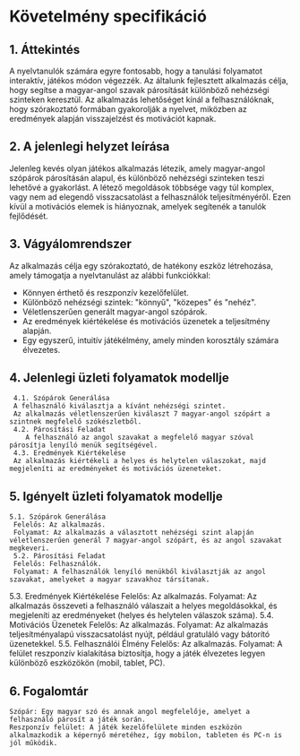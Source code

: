 # Követelmény specifikáció
## 1. Áttekintés
A nyelvtanulók számára egyre fontosabb, hogy a tanulási folyamatot interaktív, játékos módon végezzék. Az általunk fejlesztett alkalmazás célja, hogy segítse a magyar-angol szavak párosítását különböző nehézségi szinteken keresztül. Az alkalmazás lehetőséget kínál a felhasználóknak, hogy szórakoztató formában gyakorolják a nyelvet, miközben az eredmények alapján visszajelzést és motivációt kapnak.

## 2. A jelenlegi helyzet leírása
Jelenleg kevés olyan játékos alkalmazás létezik, amely magyar-angol szópárok párosításán alapul, és különböző nehézségi szinteken teszi lehetővé a gyakorlást. A létező megoldások többsége vagy túl komplex, vagy nem ad elegendő visszacsatolást a felhasználók teljesítményéről. Ezen kívül a motivációs elemek is hiányoznak, amelyek segítenék a tanulók fejlődését. 

## 3. Vágyálomrendszer
Az alkalmazás célja egy szórakoztató, de hatékony eszköz létrehozása, amely támogatja a nyelvtanulást az alábbi funkciókkal:
- Könnyen érthető és reszponzív kezelőfelület.
- Különböző nehézségi szintek: "könnyű", "közepes" és "nehéz".
- Véletlenszerűen generált magyar-angol szópárok.
- Az eredmények kiértékelése és motivációs üzenetek a teljesítmény alapján.
- Egy egyszerű, intuitív játékélmény, amely minden korosztály számára élvezetes.

## 4. Jelenlegi üzleti folyamatok modellje
	 4.1. Szópárok Generálása
   	 A felhasználó kiválasztja a kívánt nehézségi szintet.
   	 Az alkalmazás véletlenszerűen kiválaszt 7 magyar-angol szópárt a szintnek megfelelő szókészletből.
	 4.2. Párosítási Feladat
        A felhasználó az angol szavakat a megfelelő magyar szóval párosítja lenyíló menük segítségével.
	 4.3. Eredmények Kiértékelése
   	 Az alkalmazás kiértékeli a helyes és helytelen válaszokat, majd megjeleníti az eredményeket és motivációs üzeneteket.

## 5. Igényelt üzleti folyamatok modellje
 	5.1. Szópárok Generálása
   	 Felelős: Az alkalmazás.
   	 Folyamat: Az alkalmazás a választott nehézségi szint alapján véletlenszerűen generál 7 magyar-angol szópárt, és az angol szavakat 	 megkeveri.
	 5.2. Párosítási Feladat
   	 Felelős: Felhasználók.
   	 Folyamat: A felhasználók lenyíló menükből kiválasztják az angol szavakat, amelyeket a magyar szavakhoz társítanak.
5.3. Eredmények Kiértékelése
   	 Felelős: Az alkalmazás.
   	 Folyamat: Az alkalmazás összeveti a felhasználó válaszait a helyes megoldásokkal, és megjeleníti az eredményeket (helyes és 	 	 helytelen válaszok száma).
	 5.4. Motivációs Üzenetek
   	 Felelős: Az alkalmazás.
   	 Folyamat: Az alkalmazás teljesítményalapú visszacsatolást nyújt, például gratuláló vagy bátorító üzenetekkel.
5.5. Felhasználói Élmény
   	 Felelős: Az alkalmazás.
   	 Folyamat: A felület reszponzív kialakítása biztosítja, hogy a játék élvezetes legyen különböző eszközökön (mobil, tablet, PC).

## 6. Fogalomtár
	Szópár: Egy magyar szó és annak angol megfelelője, amelyet a felhasználó párosít a játék során.
	Reszponzív felület: A játék kezelőfelülete minden eszközön alkalmazkodik a képernyő méretéhez, így mobilon, tableten és PC-n is 	jól működik.

